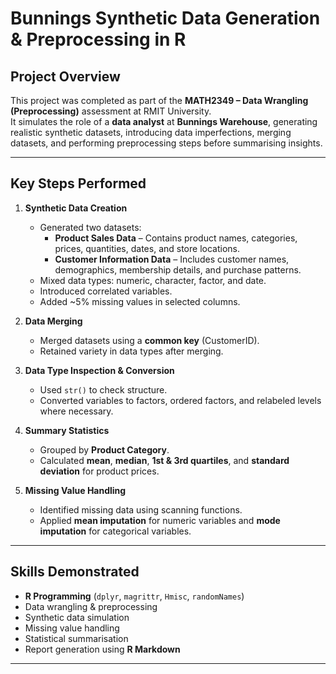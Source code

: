 # Bunnings Synthetic Data Generation & Preprocessing in R

## Project Overview
This project was completed as part of the **MATH2349 – Data Wrangling (Preprocessing)** assessment at RMIT University.  
It simulates the role of a **data analyst** at **Bunnings Warehouse**, generating realistic synthetic datasets, introducing data imperfections, merging datasets, and performing preprocessing steps before summarising insights.

---

## Key Steps Performed
1. **Synthetic Data Creation**
   - Generated two datasets:
     - **Product Sales Data** – Contains product names, categories, prices, quantities, dates, and store locations.
     - **Customer Information Data** – Includes customer names, demographics, membership details, and purchase patterns.
   - Mixed data types: numeric, character, factor, and date.
   - Introduced correlated variables.
   - Added ~5% missing values in selected columns.

2. **Data Merging**
   - Merged datasets using a **common key** (CustomerID).
   - Retained variety in data types after merging.

3. **Data Type Inspection & Conversion**
   - Used `str()` to check structure.
   - Converted variables to factors, ordered factors, and relabeled levels where necessary.

4. **Summary Statistics**
   - Grouped by **Product Category**.
   - Calculated **mean**, **median**, **1st & 3rd quartiles**, and **standard deviation** for product prices.

5. **Missing Value Handling**
   - Identified missing data using scanning functions.
   - Applied **mean imputation** for numeric variables and **mode imputation** for categorical variables.

---
## Skills Demonstrated
- **R Programming** (`dplyr`, `magrittr`, `Hmisc`, `randomNames`)
- Data wrangling & preprocessing
- Synthetic data simulation
- Missing value handling
- Statistical summarisation
- Report generation using **R Markdown**

---

